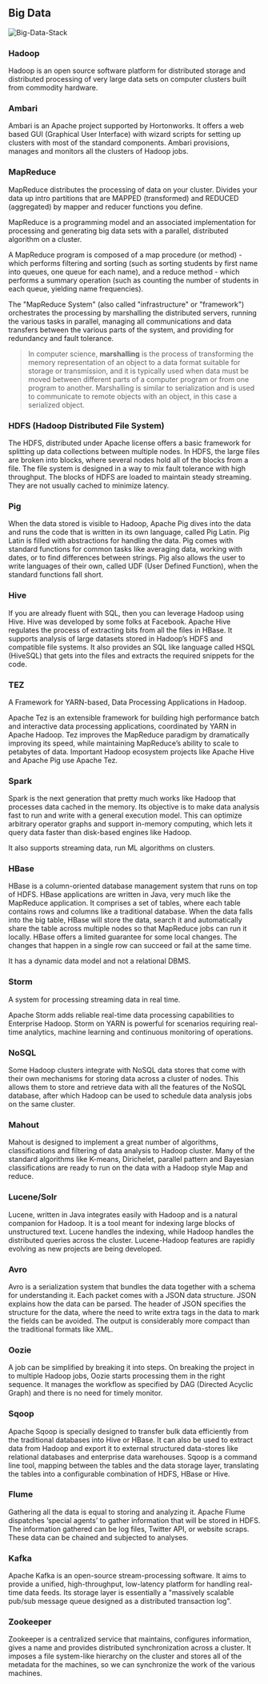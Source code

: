 ## Big Data

![Big-Data-Stack](https://vinkrish-notes.s3-us-west-2.amazonaws.com/img/Big-Data-Stack.jpg)

### Hadoop

Hadoop is an open source software platform for distributed storage and distributed processing of very large data sets on computer clusters built from commodity hardware.

### Ambari

Ambari is an Apache project supported by Hortonworks. It offers a web based GUI (Graphical User Interface) with wizard scripts for setting up clusters with most of the standard components. Ambari provisions, manages and monitors all the clusters of Hadoop jobs.

### MapReduce

MapReduce distributes the processing of data on your cluster. Divides your data up intro partitions that are MAPPED (transformed) and REDUCED (aggregated) by mapper and reducer functions you define.

MapReduce is a programming model and an associated implementation for processing and generating big data sets with a parallel, distributed algorithm on a cluster.

A MapReduce program is composed of a map procedure (or method) - which performs filtering and sorting (such as sorting students by first name into queues, one queue for each name), and a reduce method - which performs a summary operation (such as counting the number of students in each queue, yielding name frequencies).

The "MapReduce System" (also called "infrastructure" or "framework") orchestrates the processing by marshalling the distributed servers, running the various tasks in parallel, managing all communications and data transfers between the various parts of the system, and providing for redundancy and fault tolerance.

> In computer science, **marshalling** is the process of transforming the memory representation of an object to a data format suitable for storage or transmission, and it is typically used when data must be moved between different parts of a computer program or from one program to another. Marshalling is similar to serialization and is used to communicate to remote objects with an object, in this case a serialized object.

### HDFS (Hadoop Distributed File System)

The HDFS, distributed under Apache license offers a basic framework for splitting up data collections between multiple nodes. In HDFS, the large files are broken into blocks, where several nodes hold all of the blocks from a file. The file system is designed in a way to mix fault tolerance with high throughput. The blocks of HDFS are loaded to maintain steady streaming. They are not usually cached to minimize latency.

### Pig

When the data stored is visible to Hadoop, Apache Pig dives into the data and runs the code that is written in its own language, called Pig Latin. Pig Latin is filled with abstractions for handling the data. Pig comes with standard functions for common tasks like averaging data, working with dates, or to find differences between strings. Pig also allows the user to write languages of their own, called UDF (User Defined Function), when the standard functions fall short.

### Hive

If you are already fluent with SQL, then you can leverage Hadoop using Hive. Hive was developed by some folks at Facebook. Apache Hive regulates the process of extracting bits from all the files in HBase. It supports analysis of large datasets stored in Hadoop’s HDFS and compatible file systems. It also provides an SQL like language called HSQL (HiveSQL) that gets into the files and extracts the required snippets for the code.

### TEZ

A Framework for YARN-based, Data Processing Applications in Hadoop.

Apache Tez is an extensible framework for building high performance batch and interactive data processing applications, coordinated by YARN in Apache Hadoop. Tez improves the MapReduce paradigm by dramatically improving its speed, while maintaining MapReduce’s ability to scale to petabytes of data. Important Hadoop ecosystem projects like Apache Hive and Apache Pig use Apache Tez.

### Spark

Spark is the next generation that pretty much works like Hadoop that processes data cached in the memory. Its objective is to make data analysis fast to run and write with a general execution model. This can optimize arbitrary operator graphs and support in-memory computing, which lets it query data faster than disk-based engines like Hadoop.

It also supports streaming data, run ML algorithms on clusters.

### HBase

HBase is a column-oriented database management system that runs on top of HDFS. HBase applications are written in Java, very much like the MapReduce application. It comprises a set of tables, where each table contains rows and columns like a traditional database. When the data falls into the big table, HBase will store the data, search it and automatically share the table across multiple nodes so that MapReduce jobs can run it locally. HBase offers a limited guarantee for some local changes. The changes that happen in a single row can succeed or fail at the same time.

It has a dynamic data model and not a relational DBMS.

### Storm

A system for processing streaming data in real time.

Apache Storm adds reliable real-time data processing capabilities to Enterprise Hadoop. Storm on YARN is powerful for scenarios requiring real-time analytics, machine learning and continuous monitoring of operations.

### NoSQL

Some Hadoop clusters integrate with NoSQL data stores that come with their own mechanisms for storing data across a cluster of nodes. This allows them to store and retrieve data with all the features of the NoSQL database, after which Hadoop can be used to schedule data analysis jobs on the same cluster.

### Mahout

Mahout is designed to implement a great number of algorithms, classifications and filtering of data analysis to Hadoop cluster. Many of the standard algorithms like K-means, Dirichelet, parallel pattern and Bayesian classifications are ready to run on the data with a Hadoop style Map and reduce.

### Lucene/Solr

Lucene, written in Java integrates easily with Hadoop and is a natural companion for Hadoop. It is a tool meant for indexing large blocks of unstructured text. Lucene handles the indexing, while Hadoop handles the distributed queries across the cluster. Lucene-Hadoop features are rapidly evolving as new projects are being developed.

### Avro

Avro is a serialization system that bundles the data together with a schema for understanding it. Each packet comes with a JSON data structure. JSON explains how the data can be parsed. The header of JSON specifies the structure for the data, where the need to write extra tags in the data to mark the fields can be avoided. The output is considerably more compact than the traditional formats like XML.

### Oozie

A job can be simplified by breaking it into steps. On breaking the project in to multiple Hadoop jobs, Oozie starts processing them in the right sequence. It manages the workflow as specified by DAG (Directed Acyclic Graph) and there is no need for timely monitor.

### Sqoop

Apache Sqoop is specially designed to transfer bulk data efficiently from the traditional databases into Hive or HBase. It can also be used to extract data from Hadoop and export it to external structured data-stores like relational databases and enterprise data warehouses. Sqoop is a command line tool, mapping between the tables and the data storage layer, translating the tables into a configurable combination of HDFS, HBase or Hive.

### Flume

Gathering all the data is equal to storing and analyzing it. Apache Flume dispatches ‘special agents’ to gather information that will be stored in HDFS. The information gathered can be log files, Twitter API, or website scraps. These data can be chained and subjected to analyses.

### Kafka

Apache Kafka is an open-source stream-processing software. It aims to provide a unified, high-throughput, low-latency platform for handling real-time data feeds. Its storage layer is essentially a "massively scalable pub/sub message queue designed as a distributed transaction log".

### Zookeeper

Zookeeper is a centralized service that maintains, configures information, gives a name and provides distributed synchronization across a cluster. It imposes a file system-like hierarchy on the cluster and stores all of the metadata for the machines, so we can synchronize the work of the various machines.
